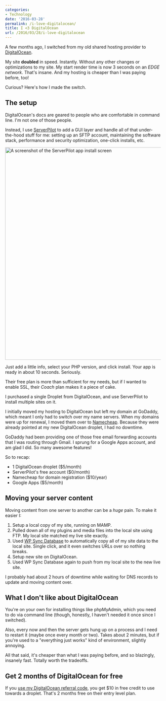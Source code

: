 ```yaml
---
categories:
- Technology
date: '2016-03-28'
permalink: /i-love-digitalocean/
title: I <3 DigitalOcean
url: /2016/03/28/i-love-digitalocean
---
```


A few months ago, I switched from my old shared hosting provider to [DigitalOcean](https://m.do.co/c/08a079d9bd9a).

My site **doubled** in speed. Instantly. Without any other changes or optimizations to my site. My start render time is now 3 seconds on an *EDGE network*. That's insane. And my hosting is cheaper than I was paying before, too!

Curious? Here's how I made the switch.

<!--more-->

## The setup

DigitalOcean's docs are geared to people who are comfortable in command line. I'm not one of those people.

Instead, I use [ServerPilot](https://serverpilot.io) to add a GUI layer and handle all of that under-the-hood stuff for me: setting up an SFTP account, maintaining the software stack, performance and security optimization, one-click installs, etc.

<img src="https://gomakethings.com/wp-content/uploads/2016/03/serverpilot.png" alt="A screenshot of the ServerPilot app install screen" width="960" height="685" class="alignnone">
<p class="wp-caption-text">Just add a little info, select your PHP version, and click install. Your app is ready in about 10 seconds. Seriously.</p>

Their free plan is more than sufficient for my needs, but if I wanted to enable SSL, their *Coach* plan makes it a piece of cake.

I purchased a single Droplet from DigitalOcean, and use ServerPilot to install multiple sites on it.

I initially moved my hosting to DigitalOcean but left my domain at GoDaddy, which meant I only had to switch over my name servers. When my domains were up for renewal, I moved them over to [Namecheap](https://www.namecheap.com/). Because they were already pointed at my new DigitalOcean droplet, I had no downtime.

GoDaddy had been providing one of those free email forwarding accounts that I was routing through Gmail. I sprung for a Google Apps account, and am glad I did. So many awesome features!

So to recap:

- 1 DigitalOcean droplet ($5/month)
- ServerPilot's free account ($0/month)
- Namecheap for domain registration ($10/year)
- Google Apps ($5/month)

## Moving your server content

Moving content from one server to another can be a *huge* pain. To make it easier I:

1. Setup a local copy of my site, running on MAMP.
2. Pulled down all of my plugins and media files into the local site using FTP. My local site matched my live site exactly.
3. Used [WP Sync Database](https://github.com/wp-sync-db/wp-sync-db) to automatically copy all of my site data to the local site. Single click, and it even switches URLs over so nothing breaks.
4. Setup new site on DigitalOcean.
5. Used WP Sync Database again to push from my local site to the new live site.

I probably had about 2 hours of downtime while waiting for DNS records to update and moving content over.

## What I don't like about DigitalOcean

You're on your own for installing things like phpMyAdmin, which you need to do via command line (though, honestly, I haven't needed it once since I switched).

Also, every now and then the server gets hung up on a process and I need to restart it (maybe once every month or two). Takes about 2 minutes, but if you're used to a "everything just works" kind of environment, slightly annoying.

All that said, it's cheaper than what I was paying before, and so blazingly, insanely fast. Totally worth the tradeoffs.

## Get 2 months of DigitalOcean for free

If you [use my DigitalOcean referral code](https://m.do.co/c/08a079d9bd9a), you get $10 in free credit to use towards a droplet. That's 2 months free on their entry level plan.